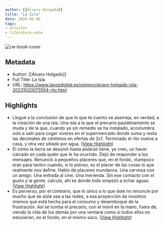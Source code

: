 ```yaml
---
author: [[Álvaro Holgado]]
title: "La Isla"
date: 2024-05-06
tags: 
- articles
- literature-note
---
```

![rw-book-cover](https://s1.abcstatics.com/narwhal/latest/assets/images/lavoz-noticias.jpg)

## Metadata
- Author: [[Álvaro Holgado]]
- Full Title: La Isla
- URL: https://www.lavozdigital.es/opinion/alvaro-holgado-isla-20231020073554-ntv.html

## Highlights
- Llegué a la conclusión de que lo que te cuento se asemeja, en verdad, a la creación de una isla. Una isla a la que el precario paulatinamente se muda y de la que, cuando ya sin remedio se ha instalado, acostumbra solo a salir para coger víveres en el supermercado donde suma y resta las decimales de céntimos en ofertas de 2x1. Terminado el rito vuelve a casa, y otra vez sitiado por agua. ([View Highlight](https://read.readwise.io/read/01hx539q05jmpds9ha2490qgrj))
- El cómo la tierra se desunió hasta aislarse tiene, yo creo, un hacer calcado en cada quién que le ha ocurrido. Dejó de responder a los mensajes. Renunció a pequeños placeres que, en el fondo, «tampoco eran para tanto» cuando, si lo pienso, es el placer de las cosas lo que realmente nos define. Hablo de placeres mundanos. Una cerveza con un amigo. Una entrada al cine. Una merienda. Sin ese contacto con el gusto y la gente, calculo, ahí es donde todo empezó a echar aguas. ([View Highlight](https://read.readwise.io/read/01hx53a78bvvy8b9x158wrhqbp))
- Es perverso, por el contrario, que lo único a lo que éste no renuncie por mucho que se aísle sea a las redes, a esa proyección de nosotros mismos que está hecha para el consumo y desemboque de la frustración. Así se tumba el precario, con el móvil en la mano, fuera de, viendo la vida de los demás por una ventana como si todos ellos no estuvieran, en el fondo, en el mismo saco. ([View Highlight](https://read.readwise.io/read/01hx53agtr6m5jzrq3x7hdgktz))
